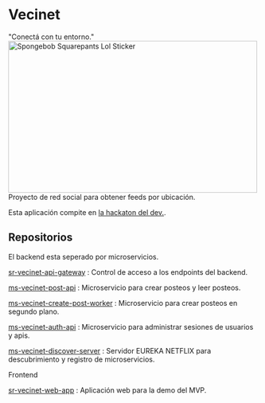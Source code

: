 # Vecinet 
"Conectá con tu entorno."
<br><img src="https://media0.giphy.com/media/v1.Y2lkPTc5MGI3NjExM296enk1Znpkc25tbm56amdtb3FhcnNvaHZjcXp5ejAycGU5bWh0YSZlcD12MV9pbnRlcm5hbF9naWZfYnlfaWQmY3Q9cw/5GCKZHxhmXBWU/giphy.gif" alt="Spongebob Squarepants Lol Sticker" style="width: 500px; height: 305px; left: 0px; top: 0px;">
<br>
Proyecto de red social para obtener feeds por ubicación.

Esta aplicación compite en [la hackaton del dev.](https://www.lahackathondeldev.com/).

## Repositorios
El backend esta seperado por microservicios.

[sr-vecinet-api-gateway](https://github.com/GabiiCata/sr-vecinet-api-gateway) : Control de acceso a los endpoints del backend.

[ms-vecinet-post-api](https://github.com/ekrenz-developer/ms-vecinet-post-api) : Microservicio para crear posteos y leer posteos.

[ms-vecinet-create-post-worker](https://github.com/ekrenz-developer/ms-vecinet-create-post-worker) : Microservicio para crear posteos en segundo plano.

[ms-vecinet-auth-api](https://github.com/GabiiCata/ms-vecinet-auth-api) : Microservicio para administrar sesiones de usuarios y apis.

[ms-vecinet-discover-server](https://github.com/GabiiCata/ms-vecinet-discover-server) : Servidor EUREKA NETFLIX para descubrimiento y registro de microservicios.

Frontend

[sr-vecinet-web-app](https://github.com/ekrenz-developer/sr-vecinet-web-app) : Aplicación web para la demo del MVP.